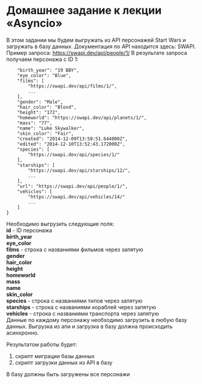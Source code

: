 # Домашнее задание к лекции «Asyncio»
В этом задании мы будем выгружать из API персонажей Start Wars и загружать в базу данных.
Документация по API находится здесь: SWAPI.
Пример запроса: https://swapi.dev/api/people/1/
В результате запроса получаем персонажа с ID 1:

```{
    "birth_year": "19 BBY",
    "eye_color": "Blue",
    "films": [
        "https://swapi.dev/api/films/1/",
        ...
    ],
    "gender": "Male",
    "hair_color": "Blond",
    "height": "172",
    "homeworld": "https://swapi.dev/api/planets/1/",
    "mass": "77",
    "name": "Luke Skywalker",
    "skin_color": "Fair",
    "created": "2014-12-09T13:50:51.644000Z",
    "edited": "2014-12-10T13:52:43.172000Z",
    "species": [
        "https://swapi.dev/api/species/1/"
    ],
    "starships": [
        "https://swapi.dev/api/starships/12/",
        ...
    ],
    "url": "https://swapi.dev/api/people/1/",
    "vehicles": [
        "https://swapi.dev/api/vehicles/14/"
        ...
    ]
}
```

Необходимо выгрузить cледующие поля:\
**id** - ID персонажа\
**birth_year**\
**eye_color**\
**films** - строка с названиями фильмов через запятую\
**gender**\
**hair_color**\
**height**\
**homeworld**\
**mass**\
**name**\
**skin_color**\
**species** - строка с названиями типов через запятую\
**starships** - строка с названиями кораблей через запятую\
**vehicles** - строка с названиями транспорта через запятую\
Данные по каждому персонажу необходимо загрузить в любую базу данных.
Выгрузка из апи и загрузка в базу должна происходить асинхронно.

Результатом работы будет:

1. скрипт миграции базы данных
2. скрипт загрузки данных из API в базу

В базу должны быть загружены все персонажи